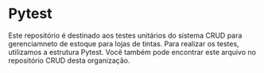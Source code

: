 # Pytest

Este repositório é destinado aos testes unitários do sistema CRUD para gerenciamneto de estoque para lojas de tintas.
Para realizar os testes, utilizamos a estrutura Pytest.
Você também pode encontrar este arquivo no repositório CRUD desta organização.

